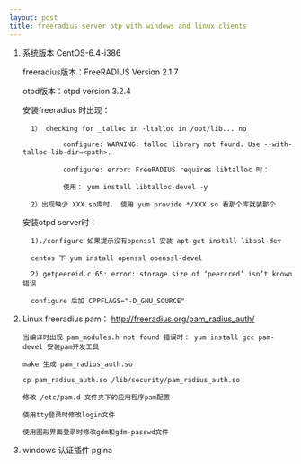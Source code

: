 ```yaml
---
layout: post
title: freeradius server otp with windows and linux clients
---
```


1.    系统版本 CentOS-6.4-i386 

		freeradius版本：FreeRADIUS Version 2.1.7
		
		otpd版本：otpd version 3.2.4
		
		安装freeradius 时出现：
			
			1） checking for _talloc in -ltalloc in /opt/lib... no
		
					configure: WARNING: talloc library not found. Use --with-talloc-lib-dir=<path>.
	
					configure: error: FreeRADIUS requires libtalloc 时：
	
					使用： yum install libtalloc-devel -y
			
			2）出现缺少 XXX.so库时， 使用 yum provide */XXX.so 看那个库就装那个
			
		安装otpd server时：
			
			1)./configure 如果提示没有openssl 安装 apt-get install libssl-dev
			
   			centos 下 yum install openssl openssl-devel
   			
			2) getpeereid.c:65: error: storage size of ‘peercred’ isn’t known错误
			
   			configure 后加 CPPFLAGS="-D_GNU_SOURCE"
			
			

2.	Linux freeradius pam： http://freeradius.org/pam_radius_auth/
		
		当编译时出现 pam_modules.h not found 错误时： yum install gcc pam-devel 安装pam开发工具
		
		make 生成 pam_radius_auth.so 
		
		cp pam_radius_auth.so /lib/security/pam_radius_auth.so
		
		修改 /etc/pam.d 文件夹下的应用程序pam配置
		
		使用tty登录时修改login文件
		
		使用图形界面登录时修改gdm和gdm-passwd文件
 
3. windows 认证插件 pgina
		
